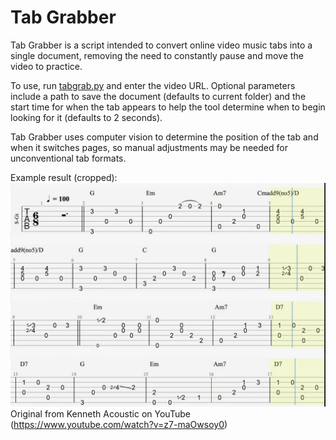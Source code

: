 # Tab Grabber

Tab Grabber is a script intended to convert online video music tabs into a single document, removing the need to constantly pause and move the video to practice.

To use, run [tabgrab.py](tabgrab.py) and enter the video URL. Optional parameters include a path to save the document (defaults to current folder) and the start time for when the tab appears to help the tool determine when to begin looking for it (defaults to 2 seconds).

Tab Grabber uses computer vision to determine the position of the tab and when it switches pages, so manual adjustments may be needed for unconventional tab formats.

Example result (cropped):
![ExampleSheet](Examples/PutYourHeadOnMyShoulderEasyVersionPaulAnkaFingerstyleGuitarTABChordsLyrics.jpg)
Original from Kenneth Acoustic on YouTube (https://www.youtube.com/watch?v=z7-maOwsoy0)